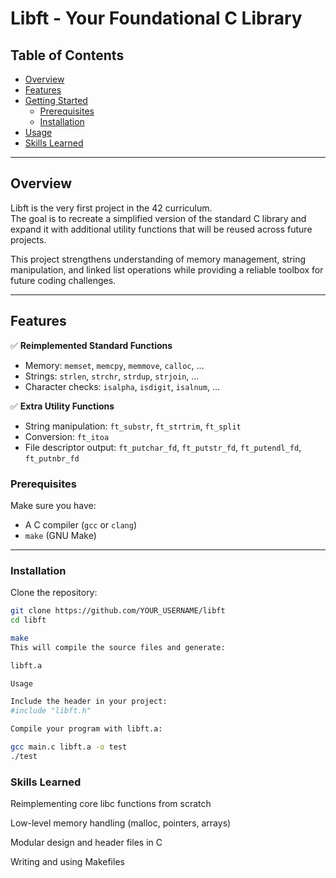 # Libft - Your Foundational C Library

## Table of Contents
- [Overview](#overview)
- [Features](#features)
- [Getting Started](#getting-started)
  - [Prerequisites](#prerequisites)
  - [Installation](#installation)
- [Usage](#usage)
- [Skills Learned](#skills-learned)

---

## Overview
Libft is the very first project in the 42 curriculum.  
The goal is to recreate a simplified version of the standard C library and expand it with additional utility functions that will be reused across future projects.

This project strengthens understanding of memory management, string manipulation, and linked list operations while providing a reliable toolbox for future coding challenges.

---

## Features
✅ **Reimplemented Standard Functions**  
- Memory: `memset`, `memcpy`, `memmove`, `calloc`, …  
- Strings: `strlen`, `strchr`, `strdup`, `strjoin`, …  
- Character checks: `isalpha`, `isdigit`, `isalnum`, …  

✅ **Extra Utility Functions**  
- String manipulation: `ft_substr`, `ft_strtrim`, `ft_split`  
- Conversion: `ft_itoa`  
- File descriptor output: `ft_putchar_fd`, `ft_putstr_fd`, `ft_putendl_fd`, `ft_putnbr_fd`  

### Prerequisites
Make sure you have:
- A C compiler (`gcc` or `clang`)  
- `make` (GNU Make)

---

### Installation
Clone the repository:

```bash
git clone https://github.com/YOUR_USERNAME/libft
cd libft

make
This will compile the source files and generate:

libft.a

Usage

Include the header in your project:
#include "libft.h"

Compile your program with libft.a:

gcc main.c libft.a -o test
./test


```
### Skills Learned

Reimplementing core libc functions from scratch

Low-level memory handling (malloc, pointers, arrays)

Modular design and header files in C

Writing and using Makefiles
